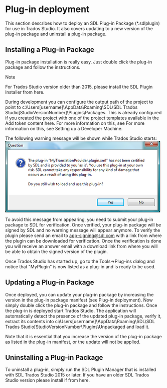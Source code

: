 Plug-in deployment
====

This section describes how to deploy an SDL Plug-in Package (*.sdlplugin) for use in Trados Studio. It also covers updating to a new version of the plug-in package and uninstall a plug-in package.

Installing a Plug-in Package
------
Plug-in package installation is really easy. Just double click the plug-in package and follow the instructions.

>[!Note]
> For Trados Studio version older than 2015, please install the SDL Plugin Installer from here.

During development you can configure the output path of the project to point to c:\Users\[username]\AppData\Roaming\SDL\SDL Trados Studio\[StudioVersionNumber]\Plugins\Packages. This is already configured if you created the project with one of the project templates available in the Add token content here. For more information on this, see For more information on this, see Setting up a Developer Machine.

The following warning message will be shown while Trados Studio starts:
<img style="display:block; " src="images/UnsignedPluginWarning.png" />


To avoid this message from appearing, you need to submit your plug-in package to SDL for verification. Once verified, your plug-in package will be signed by SDL and no warning message will appear anymore. To verify the plugin please send an email to app-signing@sdl.com with a link from where the plugin can be downloaded for verification. Once the verification is done you will receive an answer email with a download link from where you will be able to obtain the signed version of the plugin.

Once Trados Studio has started up, go to the Tools->Plug-ins dialog and notice that "MyPlugin" is now listed as a plug-in and is ready to be used.

Updating a Plug-in Package
----
Once deployed, you can update your plug-in package by increasing the version in the plug-in package manifest (see Plug-in deployment). Now simply double click the plug-in package and follow the instructions. Once the plug-in is deployed start Trados Studio. The application will automatically detect the presence of the updated plug-in package, verify it, extract its contents into c:\Users\[username]\AppData\Roaming\SDL\SDL Trados Studio\[StudioVersionNumber\Plugins\Unpackaged and load it.

Note that it is essential that you increase the version of the plug-in package as listed in the plug-in manifest, or the update will not be applied.

Uninstalling a Plug-in Package
-----
To uninstall a plug-in, simply run the SDL Plugin Manager that is installed with SDL Trados Studio 2015 or later. If you have an older SDL Trados Studio version please install if from here.